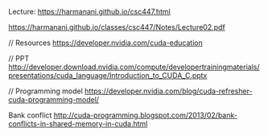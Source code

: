 Lecture: https://harmanani.github.io/csc447.html

https://harmanani.github.io/classes/csc447/Notes/Lecture02.pdf

// Resources
https://developer.nvidia.com/cuda-education

// PPT
http://developer.download.nvidia.com/compute/developertrainingmaterials/presentations/cuda_language/Introduction_to_CUDA_C.pptx

// Programming model
https://developer.nvidia.com/blog/cuda-refresher-cuda-programming-model/


Bank conflict
http://cuda-programming.blogspot.com/2013/02/bank-conflicts-in-shared-memory-in-cuda.html
